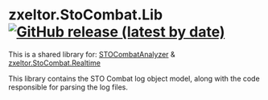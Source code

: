 # zxeltor.StoCombat.Lib [![GitHub release (latest by date)](https://img.shields.io/github/v/release/zxeltor/zxeltor.StoCombat.Lib)](https://github.com/zxeltor/zxeltor.StoCombat.Lib/releases/latest)

This is a shared library for:
[STOCombatAnalyzer](https://github.com/zxeltor/STOCombatAnalyzer) & [zxeltor.StoCombat.Realtime](https://github.com/zxeltor/zxeltor.StoCombat.Realtime)

This library contains the STO Combat log object model, along with the code responsible for parsing the log files.
